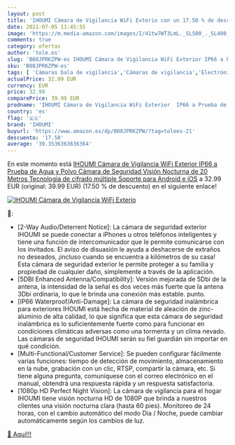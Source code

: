 ```yaml
---
layout: post
title: 'IHOUMI Cámara de Vigilancia WiFi Exterio con un 17.50 % de descuento'
date: 2021-07-05 11:45:55
image: 'https://m.media-amazon.com/images/I/41tw7WT3LmL._SL500_._SL400_.jpg'
comments: true
category: ofertas
author: 'tole.es'
slug: 'B08JPRKZPW-es IHOUMI Cámara de Vigilancia WiFi Exterior IP66 a Prueba de...'
sku: 'B08JPRKZPW-es'
tags: [ 'Cámaras bala de vigilancia','Cámaras de vigilancia','Electrónica','Fotografía y videocámaras','android','ihoumi', ]
actualPrice: 32.99 EUR
currency: EUR
price: 32.99
comparePrice: 39.99 EUR
prodname: 'IHOUMI Cámara de Vigilancia WiFi Exterior  IP66 a Prueba de Agua y Polvo Cámara de Seguridad Visión Nocturna de 20 Metros Tecnología de cifrado múltiple  Soporte para Android e iOS'
country: 'es'
flag: '🇪🇸'
brand: 'IHOUMI'
buyurl: 'https://www.amazon.es/dp/B08JPRKZPW/?tag=tolees-21'
descuento: '17.50'
average: '39.3536363636364'
---
```


En este momento está [IHOUMI Cámara de Vigilancia WiFi Exterior  IP66 a Prueba de Agua y Polvo Cámara de Seguridad Visión Nocturna de 20 Metros Tecnología de cifrado múltiple  Soporte para Android e iOS](https://www.amazon.es/dp/B08JPRKZPW/?tag=tolees-21) a 32.99 EUR (original: 39.99 EUR) (17.50 %  de descuento) en el siguiente enlace!

[![IHOUMI Cámara de Vigilancia WiFi Exterio](https://m.media-amazon.com/images/I/41tw7WT3LmL._SL500_._SL400_.jpg)](https://www.amazon.es/dp/B08JPRKZPW/?tag=tolees-21)

🔎:

- [2-Way Audio/Deterrent Notice]: La cámara de seguridad exterior IHOUMI se puede conectar a iPhones u otros teléfonos inteligentes y tiene una función de intercomunicador que le permite comunicarse con los invitados. El aviso de disuasión le ayuda a deshacerse de extraños no deseados, ¡incluso cuando se encuentra a kilómetros de su casa! Esta cámara de seguridad exterior le permite proteger a su familia y propiedad de cualquier daño, simplemente a través de la aplicación.
- [5DBI Enhanced Antenna/Compatibility]: Versión mejorada de 5Dbi de la antena, la intensidad de la señal es dos veces más fuerte que la antena 3Dbi ordinaria, lo que le brinda una conexión más estable. punto.
- [IP66 Waterproof/Anti-Damage]: La cámara de seguridad inalámbrica para exteriores IHOUMI está hecha de material de aleación de zinc-aluminio de alta calidad, lo que significa que esta cámara de seguridad inalámbrica es lo suficientemente fuerte como para funcionar en condiciones climáticas adversas como una tormenta y un clima nevado. Las cámaras de seguridad IHOUMI serán su fiel guardián sin importar en qué condición.
- [Multi-Functional/Customer Service]: Se pueden configurar fácilmente varias funciones: tiempo de detección de movimiento, almacenamiento en la nube, grabación con un clic, RTSP, compartir la cámara, etc. Si tiene alguna pregunta, comuníquese con el correo electrónico en el manual, obtendrá una respuesta rápida y un respuesta satisfactoria.
- [1080p HD Perfect Night Vision]: La cámara de vigilancia para el hogar IHOUMI tiene visión nocturna HD de 1080P que brinda a nuestros clientes una visión nocturna clara (hasta 60 pies). Monitoreo de 24 horas, con el cambio automático del modo Día / Noche, puede cambiar automáticamente según los cambios de luz.

[🛒 Aquí!!!](https://www.amazon.es/dp/B08JPRKZPW/?tag=tolees-21)
